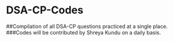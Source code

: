 # DSA-CP-Codes
##Compilation of all DSA-CP questions practiced at a single place.
###Codes will be contributed by Shreya Kundu on a daily basis.
